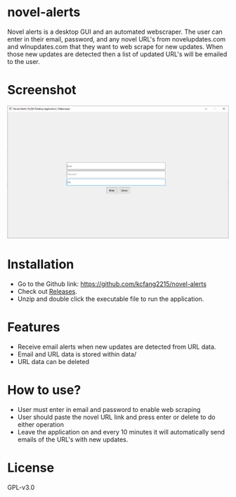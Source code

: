 # novel-alerts
Novel alerts is a desktop GUI and an automated webscraper. The user can enter in their email, password, and any novel URL's from novelupdates.com and wlnupdates.com that they want to web scrape for new updates. When those new updates are detected then a list of updated URL's will be emailed to the user.

# Screenshot
![Example of the Novel Alerts GUI](imgs/example.PNG)

# Installation
* Go to the Github link: https://github.com/kcfang2215/novel-alerts
* Check out [Releases](https://github.com/kcfang2215/novel-alerts/releases).
* Unzip and double click the executable file to run the application.

# Features
* Receive email alerts when new updates are detected from URL data.
* Email and URL data is stored within data/
* URL data can be deleted

# How to use?
* User must enter in email and password to enable web scraping
* User should paste the novel URL link and press enter or delete to do either operation
* Leave the application on and every 10 minutes it will automatically send emails of the URL's with new updates.

# License
GPL-v3.0 
